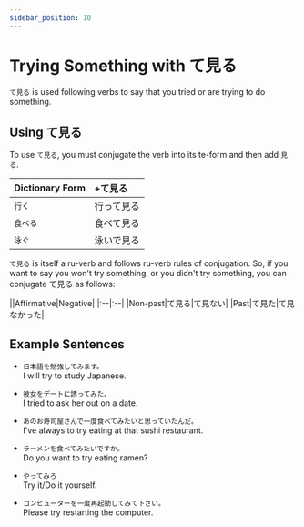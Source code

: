 ```yaml
---
sidebar_position: 10
---
```


# Trying Something with て見る

`て見る` is used following verbs to say that you tried or are trying to do something.

## Using て見る

To use `て見る`, you must conjugate the verb into its te-form and then add `見る`.

|Dictionary Form|+て見る|
|:--|:--|
|``行く``|行って見る|
|``食べる``|食べて見る|
|``泳ぐ``|泳いで見る|

`て見る` is itself a ru-verb and follows ru-verb rules of conjugation. So, if you want to say you won't try something, or you didn't try something, you can conjugate て見る as follows:

||Affirmative|Negative|
|:--|:--|
|Non-past|て見る|て見ない|
|Past|て見た|て見なかった|

## Example Sentences

- ``日本語を勉強してみます。``  
  I will try to study Japanese.

- ``彼女をデートに誘ってみた。``  
  I tried to ask her out on a date.

- ``あのお寿司屋さんで一度食べてみたいと思っていたんだ。``  
  I've always to try eating at that sushi restaurant.

- ``ラーメンを食べてみたいですか。``  
  Do you want to try eating ramen?

- ``やってみろ``  
  Try it/Do it yourself.

- ``コンピューターを一度再起動してみて下さい。``  
  Please try restarting the computer.
